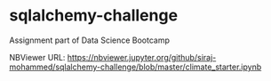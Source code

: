 # sqlalchemy-challenge
Assignment part of Data Science Bootcamp

NBViewer URL: https://nbviewer.jupyter.org/github/siraj-mohammed/sqlalchemy-challenge/blob/master/climate_starter.ipynb
